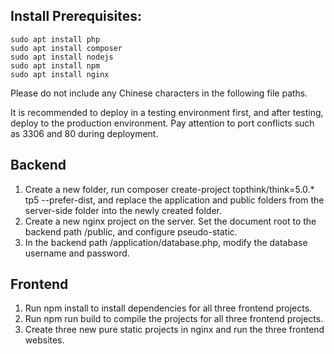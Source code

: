 


## Install Prerequisites:

```
sudo apt install php
sudo apt install composer
sudo apt install nodejs
sudo apt install npm
sudo apt install nginx
```

Please do not include any Chinese characters in the following file paths.

It is recommended to deploy in a testing environment first, and after testing, deploy to the production environment. Pay attention to port conflicts such as 3306 and 80 during deployment.



## Backend
1. Create a new folder, run composer create-project topthink/think=5.0.* tp5 --prefer-dist, and replace the application and public folders from the server-side folder into the newly created folder.
2. Create a new nginx project on the server. Set the document root to the backend path /public, and configure pseudo-static.
3. In the backend path /application/database.php, modify the database username and password.


## Frontend 
1. Run npm install to install dependencies for all three frontend projects.
2. Run npm run build to compile the projects for all three frontend projects.
3. Create three new pure static projects in nginx and run the three frontend websites.


